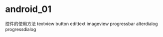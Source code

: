 # android_01
控件的使用方法
 textview
 button
 edittext
 imageview
 progressbar
 alterdialog
 progressdialog
